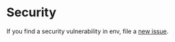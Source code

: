 # Security

If you find a security vulnerability in env, file a [new issue](https://github.com/lykmapipo/env/issues).
